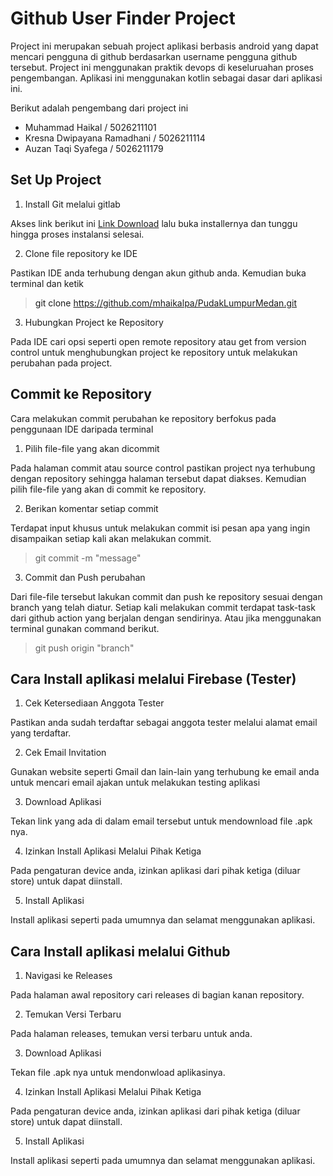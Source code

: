 # Github User Finder Project
Project ini merupakan sebuah project aplikasi berbasis android yang dapat mencari pengguna di github berdasarkan username pengguna github tersebut. Project ini menggunakan praktik devops di keseluruahan proses pengembangan. Aplikasi ini menggunakan kotlin sebagai dasar dari aplikasi ini. 

Berikut adalah pengembang dari project ini
* Muhammad Haikal / 5026211101
* Kresna Dwipayana Ramadhani / 5026211114
* Auzan Taqi Syafega / 5026211179

## Set Up Project
1. Install Git melalui gitlab

Akses link berikut ini <a>[Link Download](https://www.git-scm.com/downloads)<a> lalu buka installernya dan tunggu hingga proses instalansi selesai.

2. Clone file repository ke IDE 

Pastikan IDE anda terhubung dengan akun github anda. Kemudian buka terminal dan ketik
> git clone https://github.com/mhaikalpa/PudakLumpurMedan.git

3. Hubungkan Project ke Repository

Pada IDE cari opsi seperti open remote repository atau get from version control untuk menghubungkan project ke repository untuk melakukan perubahan pada project.

## Commit ke Repository
Cara melakukan commit perubahan ke repository berfokus pada penggunaan IDE daripada terminal

1. Pilih file-file yang akan dicommit

Pada halaman commit atau source control pastikan project nya terhubung dengan repository sehingga halaman tersebut dapat diakses. Kemudian pilih file-file yang akan di commit ke repository.

2. Berikan komentar setiap commit

Terdapat input khusus untuk melakukan commit isi pesan apa yang ingin disampaikan setiap kali akan melakukan commit.
> git commit -m "message"

3. Commit dan Push perubahan

Dari file-file tersebut lakukan commit dan push ke repository sesuai dengan branch yang telah diatur. Setiap kali melakukan commit terdapat task-task dari github action yang berjalan dengan sendirinya. Atau jika menggunakan terminal gunakan command berikut.
> git push origin "branch"

## Cara Install aplikasi melalui Firebase (Tester)
1. Cek Ketersediaan Anggota Tester

Pastikan anda sudah terdaftar sebagai anggota tester melalui alamat email yang terdaftar.

2. Cek Email Invitation

Gunakan website seperti Gmail dan lain-lain yang terhubung ke email anda untuk mencari email ajakan untuk melakukan testing aplikasi

3. Download Aplikasi

Tekan link yang ada di dalam email tersebut untuk mendownload file .apk nya.

4. Izinkan Install Aplikasi Melalui Pihak Ketiga

Pada pengaturan device anda, izinkan aplikasi dari pihak ketiga (diluar store) untuk dapat diinstall.

5. Install Aplikasi

Install aplikasi seperti pada umumnya dan selamat menggunakan aplikasi.

## Cara Install aplikasi melalui Github
1. Navigasi ke Releases

Pada halaman awal repository cari releases di bagian kanan repository.

2. Temukan Versi Terbaru

Pada halaman releases, temukan versi terbaru untuk anda.

3. Download Aplikasi

Tekan file .apk nya untuk mendonwload aplikasinya.

4. Izinkan Install Aplikasi Melalui Pihak Ketiga

Pada pengaturan device anda, izinkan aplikasi dari pihak ketiga (diluar store) untuk dapat diinstall.

5. Install Aplikasi

Install aplikasi seperti pada umumnya dan selamat menggunakan aplikasi.
